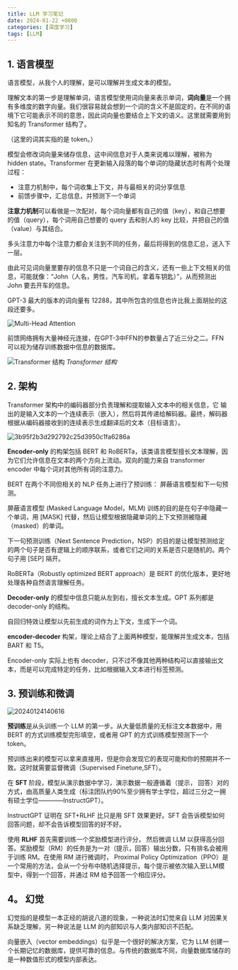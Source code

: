 ```yaml
---
title: LLM 学习笔记
date: 2024-01-22 +0800
categories: [深度学习]
tags: [LLM]
---
```


## 1. 语言模型

语言模型，从我个人的理解，是可以理解并生成文本的模型。

理解文本的第一步是理解单词，语言模型使用词向量来表示单词，**词向量**是一个拥有多维度的数字向量。我们很容易就会想到一个词的含义不是固定的，在不同的语境下它可能表示不同的意思，因此词向量也要结合上下文的语义。这里就需要用到知名的 Transformer 结构了。

（这里的词其实指的是 token。）

模型会修改词向量来储存信息，这中间信息对于人类来说难以理解，被称为 hidden state。Transformer 在更新输入段落的每个单词的隐藏状态时有两个处理过程：

- 注意力机制中，每个词收集上下文，并与最相关的词分享信息
- 前馈步骤中，汇总信息，并预测下一个单词

**注意力机制**可以看做是一次配对，每个词向量都有自己的值（key），和自己想要的值（query），每个词用自己想要的 query 去和别人的 key 比较，并把自己的值（value）与其结合。

多头注意力中每个注意力都会关注到不同的任务，最后将得到的信息汇总，送入下一层。

由此可见词向量里要存的信息不只是一个词自己的含义，还有一些上下文相关的信息，可能就像：“John（人名，男性，汽车司机，拿着车钥匙）”，从而预测出 John 要去开车的信息。

GPT-3 最大的版本的词向量有 12288，其中所包含的信息也许比我上面胡扯的这段还要多。

![Multi-Head Attention](https://cdn.jsdelivr.net/gh/bigfishtwo/BlogPics@main/imgs/20230915005723.png)



前馈网络拥有大量神经元连接，在GPT-3中FFN的参数量占了近三分之二。FFN 可以视为储存训练数据中信息的数据库。


![Transformer 结构](https://cdn.jsdelivr.net/gh/bigfishtwo/BlogPics@main/imgs/20230915005522.png)
_Transformer 结构_


## 2. 架构

Transformer 架构中的编码器部分负责理解和提取输入文本中的相关信息，它
输出的是输入文本的一个连续表示（嵌入），然后将其传递给解码器。最终，解码器根据从编码器接收到的连续表示生成翻译后的文本（目标语言）。

![3b95f2b3d292792c25d3950c1fa6286a](https://cdn.jsdelivr.net/gh/bigfishtwo/BlogPics@main/imgs/3b95f2b3d292792c25d3950c1fa6286a.jpg)

**Encoder-only** 的构架包括 BERT 和 RoBERTa，该类语言模型擅长文本理解，因为它们允许信息在文本的两个方向上流动。双向的能力来自 transformer encoder 中每个词对其他所有词的注意力。

BERT 在两个不同但相关的 NLP 任务上进行了预训练： 屏蔽语言模型和下一句预测。

屏蔽语言模型 (Masked Language Model，MLM) 训练的目的是在句子中隐藏一个单词，用 [MASK] 代替，然后让模型根据隐藏单词的上下文预测被隐藏（masked）的单词。

下一句预测训练（Next Sentence Prediction，NSP）的目的是让模型预测给定的两个句子是否有逻辑上的顺序联系，或者它们之间的关系是否只是随机的。两个句子用 [SEP] 隔开。

RoBERTa（Robustly optimized BERT approach）是 BERT 的优化版本，更好地处理各种自然语言理解任务。


**Decoder-only** 的模型中信息只能从左到右，擅长文本生成。GPT 系列都是 decoder-only 的结构。

自回归特效让模型以先前生成的词作为上下文，生成下一个词。

**encoder-decoder** 构架，理论上结合了上面两种模型，能理解并生成文本，包括 BART 和 T5。

Encoder-only 实际上也有 decoder，只不过不像其他两种结构可以直接输出文本，而是可以完成特定的任务，比如根据输入文本进行标签预测。


## 3. 预训练和微调

![20240124140616](https://cdn.jsdelivr.net/gh/bigfishtwo/BlogPics@main/imgs/20240124140616.png)

**预训练**是从头训练一个 LLM 的第一步。从大量低质量的无标注文本数据中，用 BERT 的方式训练模型完形填空，或者用 GPT 的方式训练模型预测下一个 token。

预训练出来的模型可以拿来直接用，但是你会发现它的表现可能和你的预期并不一致。这时就需要监督微调（Supervised Finetune,SFT）。

在 **SFT** 阶段，模型从演示数据中学习，演示数据一般遵循着（提示， 回答）对的方式，由高质量人类生成（标注团队约90%至少拥有学士学位，超过三分之一拥有硕士学位————InstructGPT）。

InstructGPT 证明在 SFT+RLHF 比只是用 SFT 效果更好。SFT 会告诉模型如何回答问题，却不会告诉模型回答的好不好。 

使用 **RLHF** 首先需要训练一个奖励模型进行评分， 然后微调 LLM 以获得高分回答。奖励模型（RM）的任务是为一对（提示，回答）输出分数，只有排名会被用于训练 RM。在使用 RM 进行微调时， Proximal Policy Optimization（PPO）是一个常用的方法，会从一个分布中随机选择提示，每个提示被依次输入至LLM模型中，得到一个回答，并通过 RM 给予回答一个相应评分。


## 4。 幻觉

幻觉指的是模型一本正经的胡说八道的现象，一种说法时幻觉来自 LLM 对因果关系缺乏理解，另一种说法是 LLM 的内部知识与人类内部知识不匹配。

向量嵌入（vector embeddings）似乎是一个很好的解决方案，它为 LLM 创建一个长期记忆的数据库，提供可靠的信息。与传统的数据库不同，向量数据库储存的是一种数值形式的模型内部表达。